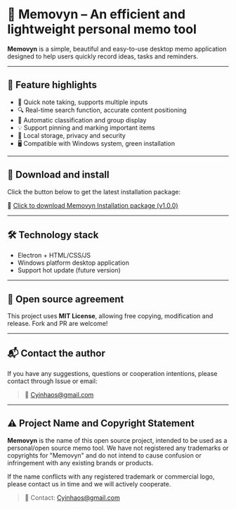 
# 📔 Memovyn – An efficient and lightweight personal memo tool

**Memovyn** is a simple, beautiful and easy-to-use desktop memo application designed to help users quickly record ideas, tasks and reminders.

---

## 🧠 Feature highlights

- 📝 Quick note taking, supports multiple inputs
- 🔍 Real-time search function, accurate content positioning
- 📂 Automatic classification and group display
- 💡 Support pinning and marking important items
- 💾 Local storage, privacy and security
- 🖥️ Compatible with Windows system, green installation

---


## 🚀 Download and install

Click the button below to get the latest installation package:

🔗 [Click to download Memovyn Installation package (v1.0.0)](https://github.com/yinhao-ai/Memovyn/releases/latest)

---

## 🛠 Technology stack

- Electron + HTML/CSS/JS
- Windows platform desktop application
- Support hot update (future version)

---

## 📄 Open source agreement

This project uses **MIT License**, allowing free copying, modification and release. Fork and PR are welcome!

---

## 📬 Contact the author

If you have any suggestions, questions or cooperation intentions, please contact through Issue or email:

> 📧 Cyinhaos@gmail.com

---

## ⚠️ Project Name and Copyright Statement

**Memovyn** is the name of this open source project, intended to be used as a personal/open source memo tool.
We have not registered any trademarks or copyrights for "Memovyn" and do not intend to cause confusion or infringement with any existing brands or products.

If the name conflicts with any registered trademark or commercial logo, please contact us in time and we will actively cooperate.

> 📧 Contact: Cyinhaos@gmail.com
